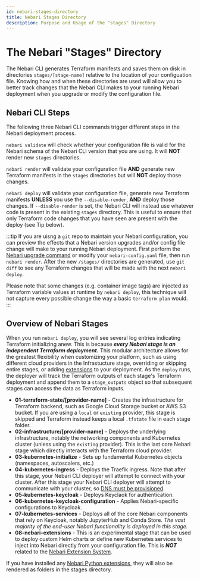 ```yaml
---
id: nebari-stages-directory
title: Nebari Stages Directory
description: Purpose and Usage of the "stages" Directory
---
```


# The Nebari "Stages" Directory

The Nebari CLI generates Terraform manifests and saves them on disk in directories `stages/[stage-name]` relative to the location of your configuation file.  Knowing how and when these directories are used will allow you to better track changes that the Nebari CLI makes to your running Nebari deployment when you upgrade or modify the configuration file.

## Nebari CLI Steps
The following three Nebari CLI commands trigger different steps in the Nebari deployment process.

`nebari validate` will check whether your configuration file is valid for the Nebari schema of the Nebari CLI version that you are using.  It will **NOT** render new `stages` directories.

`nebari render` will validate your configuration file **AND** generate new Terraform manifests in the `stages` directories but will **NOT** deploy those changes.

`nebari deploy` will validate your configuration file, generate new Terraform manifests **UNLESS** you use the `--disable-render`, **AND** deploy those changes.  If `--disable-render` is set, the Nebari CLI will instead use whatever code is present in the existing `stages` directory.  This is useful to ensure that only Terraform code changes that you have seen are present with the deploy (see Tip below).

:::tip
If you are uisng a `git` repo to maintain your Nebari configuration, you can preview the effects that a Nebari version upgrades and/or config file change will make to your running Nebari deployment.  First perform the [Nebari upgrade command][upgrade-nebari] or modify your `nebari-config.yaml` file, then run `nebari render`.  After the new `/stages/` directories are generated, use `git diff` to see any Terraform changes that will be made with the next `nebari deploy`.

Please note that some changes (e.g. container image tags) are injected as Terraform variable values at runtime by `nebari deploy`, this technique will not capture every possible change the way a basic `terraform plan` would.
:::

## Overview of Nebari Stages
When you run `nebari deploy`, you will see several log entries indicating Terraform initializing anew.  This is because ***every Nebari stage is an independent Terraform deployment.***  This modular architecture allows for the greatest flexibility when customizing your platform, such as using different cloud providers in the Infrastucture stage, overriding or skipping entire stages, or adding [extensions][nebari-extension-system] to your deployment.  As the `deploy` runs, the deployer will track the Terraform outputs of each stage's Terraform deployment and append them to a `stage_outputs` object so that subsequent stages can access the data as Terraform inputs.

- **01-terraform-state/[provider-name]** - Creates the infrastructure for Terraform backend, such as Google Cloud Storage bucket or AWS S3 bucket.  If you are using a `local` or `existing` provider, this stage is skipped and Terraform instead keeps a local `.tfstate` file in each stage folder.
- **02-infrastructure/[provider-name]** - Deploys the underlying infrastructure, notably the networking components and Kubernetes cluster (unless using the `existing` provider).  This is the last core Nebari stage which directly interacts with the Terraform cloud provider.
- **03-kubernetes-initialize** - Sets up fundamental Kubernetes objects (namespaces, autoscalers, etc.)
- **04-kubernetes-ingress** - Deploys the Traefik ingress.  Note that after this stage, your Nebari CLI deployer will attempt to connect with your cluster.  After this stage your Nebari CLI deployer will attempt to communicate with your cluster, so [DNS must be provisioned][setup-dns].
- **05-kubernetes-keycloak** - Deploys Keyclaok for authentication.
- **06-kubernetes-keycloak-configuration** - Applies Nebari-specific configurations to Keycloak.
- **07-kubernetes-services** - Deploys all of the core Nebari components that rely on Keycloak, notably JupyterHub and Conda Store.  *The vast majority of the end-user Nebari functionality is deployed in this stage.*
- **08-nebari-extensions** - This is an experimental stage that can be used to deploy custom Helm charts or define new Kubernetes services to inject into Nebari directly from your configuration file.  This is ***NOT*** related to the [Nebari Extension System][nebari-extension-system].

If you have installed any [Nebari Python extensions][nebari-extension-system], they will also be rendered as folders in the stages directory.


<!-- internal links -->

[setup-dns]: /how-tos/domain-registry.md
[quickstart]: /how-tos/quickstart.md
[upgrade-nebari]: /how-tos/nebari-upgrade.md
[nebari-extension-system]: /how-tos/nebari-extension-system.md